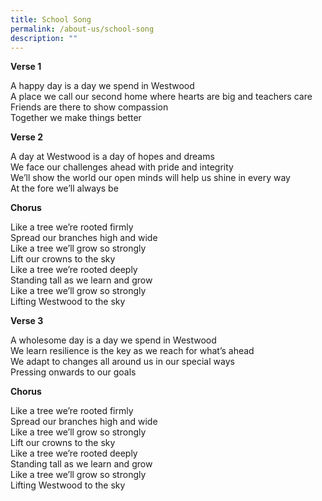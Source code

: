 ```yaml
---
title: School Song
permalink: /about-us/school-song
description: ""
---
```

**Verse 1**

A happy day is a day we spend in Westwood <br>
A place we call our second home where hearts are big and teachers care <br>
Friends are there to show compassion <br>
Together we make things better

**Verse 2**

A day at Westwood is a day of hopes and dreams <br>
We face our challenges ahead with pride and integrity <br>
We’ll show the world our open minds will help us shine in every way <br>
At the fore we’ll always be

**Chorus**

Like a tree we’re rooted firmly<br>
Spread our branches high and wide <br>
Like a tree we’ll grow so strongly<br>
Lift our crowns to the sky<br>
Like a tree we’re rooted deeply<br>
Standing tall as we learn and grow<br>
Like a tree we’ll grow so strongly<br>
Lifting Westwood to the sky

**Verse 3**

A wholesome day is a day we spend in Westwood<br>
We learn resilience is the key as we reach for what’s ahead <br>
We adapt to changes all around us in our special ways<br>
Pressing onwards to our goals

**Chorus**

Like a tree we’re rooted firmly<br>
Spread our branches high and wide <br>
Like a tree we’ll grow so strongly<br>
Lift our crowns to the sky<br>
Like a tree we’re rooted deeply<br>
Standing tall as we learn and grow<br>
Like a tree we’ll grow so strongly<br>
Lifting Westwood to the sky